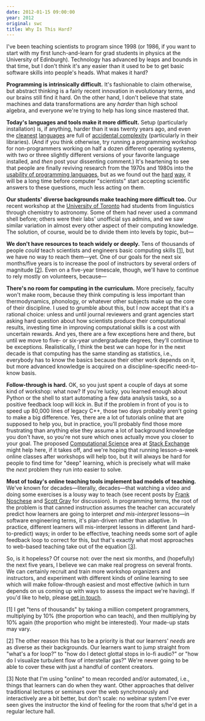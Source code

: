 ```yaml
---
date: 2012-01-15 09:00:00
year: 2012
original: swc
title: Why Is This Hard?
---
```

<p>I've been teaching scientists to program since 1998 (or 1986, if you want to start with my first lunch-and-learn for grad students in physics at the University of Edinburgh). Technology has advanced by leaps and bounds in that time, but I don't think it's any easier than it used to be to get basic software skills into people's heads. What makes it hard?</p>
<p><strong>Programming is intrinsically difficult.</strong> It's fashionable to claim otherwise, but abstract thinking is a fairly recent innovation in evolutionary terms, and our brains still find it hard. On the other hand, I don't believe that state machines and data transformations are any <em>harder</em> than high school algebra, and everyone we're trying to help has long since mastered that.</p>
<p><strong>Today's languages and tools make it more difficult.</strong> Setup (particularly installation) is, if anything, harder than it was twenty years ago, and even the <a href="http://www.python.org">cleanest</a> <a href="http://en.wikipedia.org/wiki/Scheme_%28programming_language%29">languages</a> are full of <a href="http://en.wikipedia.org/wiki/Accidental_complexity">accidental complexity</a> (particularly in their libraries). (And if you think otherwise, try running a programming workshop for non-programmers working on half a dozen different operating systems, with two or three slightly different versions of your favorite language installed, and <em>then</em> post your dissenting comment.) It's heartening to see that people are finally reviving research from the 1970s and 1980s into the <a href="http://splashcon.org/2011/program/156">usability of programming languages</a>, but as we found out the <a href="http://www.neverworkintheory.org/?p=197">hard</a> <a href="http://www.neverworkintheory.org/?p=211">way</a>, it will be a long time before computer "scientists" start accepting scientific answers to these questions, much less acting on them.</p>
<p><strong>Our students' diverse backgrounds make teaching more difficult too.</strong> Our recent workshop at the <a href="http://www.utoronto.ca">University of Toronto</a> had students from linguistics through chemistry to astronomy. Some of them had never used a command shell before; others were their labs' unofficial sys admins, and we saw similar variation in almost every other aspect of their computing knowledge. The solution, of course, would be to divide them into levels by topic, but&mdash;</p>
<p><strong>We don't have resources to teach widely or deeply.</strong> Tens of thousands of people <em>could</em> teach scientists and engineers basic computing skills [<a href="#1">1</a>], but we have no way to reach them&mdash;yet. One of our goals for the next six months/five years is to increase the pool of instructors by several orders of magnitude [<a href="#2">2</a>]. Even on a five-year timescale, though, we'll have to continue to rely mostly on volunteers, because&mdash;</p>
<p><strong>There's no room for computing in the curriculum.</strong> More precisely, faculty won't make room, because they think computing is less important than thermodynamics, phonology, or whatever other subjects make up the core of their discipline. I used to grumble about this, but I now accept that it's a rational choice: unless and until journal reviewers and grant agencies start asking hard question about how scientists produce their computational results, investing time in improving computational skills is a cost with uncertain rewards. And yes, there are a few exceptions here and there, but until we move to five- or six-year undergraduate degrees, they'll continue to be exceptions. Realistically, I think the best we can hope for in the next decade is that computing has the same standing as statistics, i.e., everybody has to know the basics because their other work depends on it, but more advanced knowledge is acquired on a discipline-specific need-to-know basis.</p>
<p><strong>Follow-through is hard.</strong> OK, so you just spent a couple of days at some kind of workshop: what now? If you're lucky, you learned enough about Python or the shell to start automating a few data analysis tasks, so a positive feedback loop will kick in. But if the problem in front of you is to speed up 80,000 lines of legacy C++, those two days probably aren't going to make a big difference. Yes, there are a lot of tutorials online that are supposed to help you, but in practice, you'll probably find those more frustrating than anything else they assume a lot of background knowledge you don't have, so you're not sure which ones actually move you closer to your goal. The proposed <a href="http://area51.stackexchange.com/proposals/28815/scientific-computing-was-computational-science">Computational Science</a> area at <a href="http://stackexchange.com/">Stack Exchange</a> might help here, if it takes off, and we're hoping that running lesson-a-week online classes after workshops will help too, but it will always be hard for people to find time for "deep" learning, which is precisely what will make the <em>next</em> problem they run into easier to solve.</p>
<p><strong>Most of today's online teaching tools implement bad models of teaching.</strong> We've known for decades&mdash;literally, decades&mdash;that watching a video and doing some exercises is a lousy way to teach (see recent posts by <a href="http://fnoschese.wordpress.com/tag/khan-academy/">Frank Noschese</a> and <a href="http://blog.oreillyschool.com/2011/12/my-thoughts-on-codecademy.html">Scott Gray</a> for discussion). In programming terms, the root of the problem is that canned instruction assumes the teacher can accurately predict how learners are going to interpret <em>and mis-interpret</em> lessons&mdash;in software engineering terms, it's plan-driven rather than adaptive. In practice, different learners will mis-interpret lessons in different (and hard-to-predict) ways; in order to be effective, teaching needs some sort of agile feedback loop to correct for this, but that's exactly what most approaches to web-based teaching take out of the equation [<a href="#3">3</a>].</p>
<p>So, is it hopeless? Of course not: over the next six months, and (hopefully) the next five years, I believe we can make real progress on several fronts. We can certainly recruit and train more workshop organizers and instructors, and experiment with different kinds of online learning to see which will make follow-through easiest and most effective (which in turn depends on us coming up with ways to assess the impact we're having). If you'd like to help, please <a href="mailto:{{site.author.email}}">get in touch</a>.</p>
<p id="1">[1] I get "tens of thousands" by taking a million competent programmers, multiplying by 10% (the proportion who can teach), and then multiplying by 10% again (the proportion who might be interested). Your made-up stats may vary.</p>
<p id="2">[2] The other reason this has to be a priority is that our learners' <em>needs</em> are as diverse as their backgrounds. Our learners want to jump straight from "what's a for loop?" to "how do I detect glottal stops in lo-fi audio?" or "how do I visualize turbulent flow of interstellar gas?" We're never going to be able to cover these with just a handful of content creators.</p>
<p id="3">[3] Note that I'm using "online" to mean recorded and/or automated, i.e., things that learners can do when they want. Other approaches that deliver traditional lectures or seminars over the web synchronously and interactively are a bit better, but don't scale: no webinar system I've ever seen gives the instructor the kind of feeling for the room that s/he'd get in a regular lecture hall.</p>
